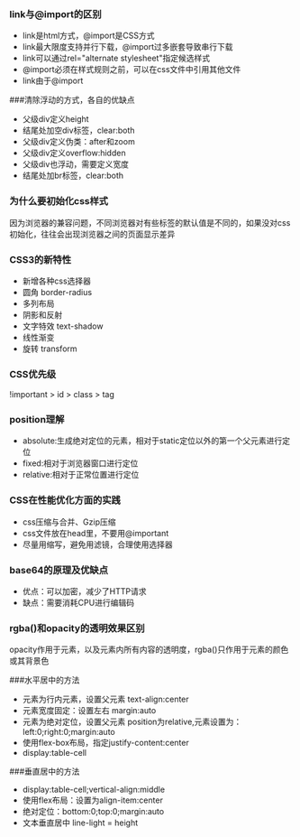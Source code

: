 ### link与@import的区别
- link是html方式，@import是CSS方式
- link最大限度支持并行下载，@import过多嵌套导致串行下载
- link可以通过rel="alternate stylesheet"指定候选样式
- @import必须在样式规则之前，可以在css文件中引用其他文件
- link由于@import

###清除浮动的方式，各自的优缺点
- 父级div定义height
- 结尾处加空div标签，clear:both
- 父级div定义伪类：after和zoom
- 父级div定义overflow:hidden
- 父级div也浮动，需要定义宽度
- 结尾处加br标签，clear:both

### 为什么要初始化css样式
因为浏览器的兼容问题，不同浏览器对有些标签的默认值是不同的，如果没对css初始化，往往会出现浏览器之间的页面显示差异

### CSS3的新特性
- 新增各种css选择器
- 圆角 border-radius
- 多列布局
- 阴影和反射
- 文字特效 text-shadow
- 线性渐变
- 旋转 transform

### CSS优先级
!important > id > class > tag

### position理解
- absolute:生成绝对定位的元素，相对于static定位以外的第一个父元素进行定位
- fixed:相对于浏览器窗口进行定位
- relative:相对于正常位置进行定位

### CSS在性能优化方面的实践
- css压缩与合并、Gzip压缩
- css文件放在head里，不要用@important
- 尽量用缩写，避免用滤镜，合理使用选择器

### base64的原理及优缺点
- 优点：可以加密，减少了HTTP请求
- 缺点：需要消耗CPU进行编辑码

### rgba()和opacity的透明效果区别
opacity作用于元素，以及元素内所有内容的透明度，rgba()只作用于元素的颜色或其背景色

###水平居中的方法
- 元素为行内元素，设置父元素 text-align:center
- 元素宽度固定：设置左右 margin:auto
- 元素为绝对定位，设置父元素 position为relative,元素设置为：left:0;right:0;margin:auto
- 使用flex-box布局，指定justify-content:center
- display:table-cell

###垂直居中的方法
- display:table-cell;vertical-align:middle
- 使用flex布局：设置为align-item:center
- 绝对定位：bottom:0;top:0;margin:auto
- 文本垂直居中 line-light = height

